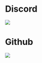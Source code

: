 # Discord
<!-- <a href="https://discord.com/users/804712098625486848"><img src="https://discord.c99.nl/widget/theme-2/804712098625486848.png"></a>
<br><br> -->
<a href="https://discord.com/users/804712098625486848"><img src="https://api.night0721.xyz/api/v1/rpc/804712098625486848"></a>

# Github
<a href="https://github.com/hcs1219"><img src="https://github-readme-stats.vercel.app/api/top-langs?username=hcs1219&layout=compact"></a>

